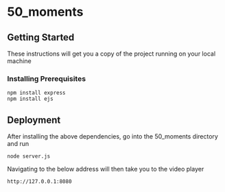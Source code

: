 # 50_moments

## Getting Started

These instructions will get you a copy of the project running on your local machine 

### Installing Prerequisites

```
npm install express
npm install ejs
```

## Deployment

After installing the above dependencies, go into the 50_moments directory and run

```
node server.js
```

Navigating to the below address will then take you to the video player

```
http://127.0.0.1:8080
```

